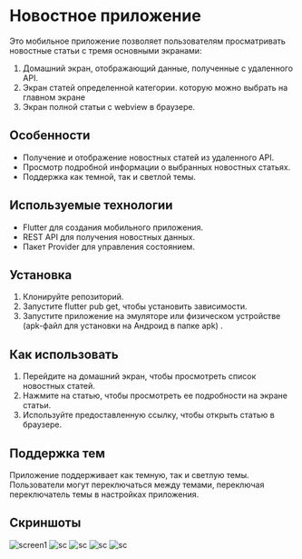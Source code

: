 # Новостное приложение

Это мобильное приложение позволяет пользователям просматривать новостные статьи с тремя основными экранами:
1. Домашний экран, отображающий данные, полученные с удаленного API.
2. Экран статей определенной категории. которую можно выбрать на главном экране 
3. Экран полной статьи с webview в браузере.

## Особенности
- Получение и отображение новостных статей из удаленного API.
- Просмотр подробной информации о выбранных новостных статьях.
- Поддержка как темной, так и светлой темы.

## Используемые технологии
- Flutter для создания мобильного приложения.
- REST API для получения новостных данных.
- Пакет Provider для управления состоянием.

## Установка
1. Клонируйте репозиторий.
2. Запустите flutter pub get, чтобы установить зависимости.
3. Запустите приложение на эмуляторе или физическом устройстве (apk-файл для установки на Андроид в папке apk) .

## Как использовать
1. Перейдите на домашний экран, чтобы просмотреть список новостных статей.
2. Нажмите на статью, чтобы просмотреть ее подробности на экране статьи.
3. Используйте предоставленную ссылку, чтобы открыть статью в браузере.

## Поддержка тем
Приложение поддерживает как темную, так и светлую темы. Пользователи могут переключаться между темами, переключая переключатель темы в настройках приложения.

## Скриншоты
![screen1](https://github.com/qwertd105/mipt-flutter-task1/blob/master/screenshots/image_2024-03-11_21-06-30.png)
![sc](https://github.com/qwertd105/mipt-flutter-task1/blob/master/screenshots/image_2024-03-11_21-06-45.png)
![sc](https://github.com/qwertd105/mipt-flutter-task1/blob/master/screenshots/image_2024-03-11_21-06-56.png)
![sc](https://github.com/qwertd105/mipt-flutter-task1/blob/master/screenshots/image_2024-03-11_21-07-24.png)
![sc](https://github.com/qwertd105/mipt-flutter-task1/blob/master/screenshots/image_2024-03-11_21-07-38.png)
